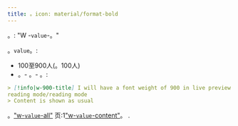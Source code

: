 ```yaml
---
title: 。icon: material/format-bold
---
```


。: "W -`value`-。"

。`value`。:

- 100至900人(。100人)
- 。- 。- 。:

```md
> [!info|w-900-title] I will have a font weight of 900 in live preview and 
reading mode/reading mode
> Content is shown as usual
```

。["w-`value`-all"](../combined-styling/page-24.md)
页:1["w-`value`-content"](../content-styling/page-14.md)。
.

